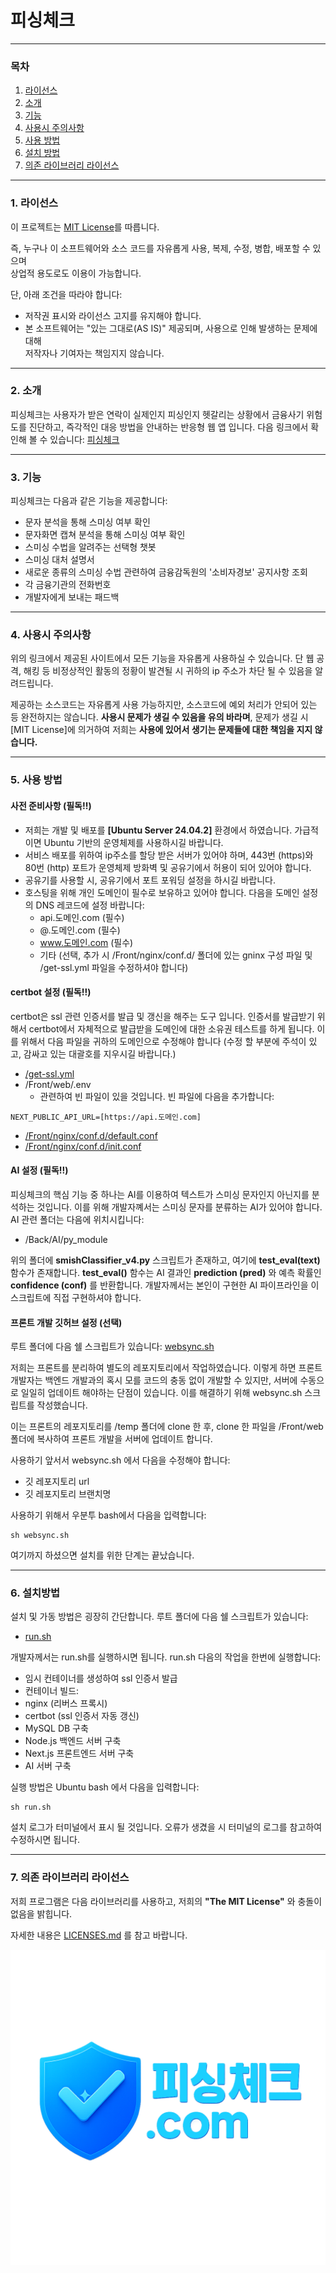 # 피싱체크

----------------------------

### 목차
 1. [라이선스](#1-라이선스)
 2. [소개](#2-소개)
 3. [기능](#3-기능)
 4. [사용시 주의사항](#4-사용시-주의사항)
 5. [사용 방법](#5-사용-방법)
 6. [설치 방법](#6-설치방법)
 7. [의존 라이브러리 라이선스](#7-의존-라이브러리-라이선스)

-----------------------------


### 1. 라이선스

이 프로젝트는 [MIT License](./LICENSE)를 따릅니다.  

즉, 누구나 이 소프트웨어와 소스 코드를 자유롭게 사용, 복제, 수정, 병합, 배포할 수 있으며  
상업적 용도로도 이용이 가능합니다.  

단, 아래 조건을 따라야 합니다:
- 저작권 표시와 라이선스 고지를 유지해야 합니다.  
- 본 소프트웨어는 "있는 그대로(AS IS)" 제공되며, 사용으로 인해 발생하는 문제에 대해  
  저작자나 기여자는 책임지지 않습니다.


---------------------


### 2. 소개

피싱체크는 사용자가 받은 연락이 실제인지 피싱인지 헷갈리는 상황에서 금융사기 위험도를 진단하고, 즉각적인 대응 방법을 안내하는 반응형 웹 앱 입니다.
다음 링크에서 확인해 볼 수 있습니다: [피싱체크](https://피싱체크.com)


------------------


### 3. 기능

피싱체크는 다음과 같은 기능을 제공합니다:
- 문자 분석을 통해 스미싱 여부 확인
- 문자화면 캡쳐 분석을 통해 스미싱 여부 확인
- 스미싱 수법을 알려주는 선택형 챗봇
- 스미싱 대처 설명서
- 새로운 종류의 스미싱 수법 관련하여 금융감독원의 '소비자경보' 공지사항 조회
- 각 금융기관의 전화번호
- 개발자에게 보내는 패드백


--------------------


### 4. 사용시 주의사항

위의 링크에서 제공된 사이트에서 모든 기능을 자유롭게 사용하실 수 있습니다. 단 웹 공격, 해킹 등 비정상적인 활동의 정황이 발견될 시 귀하의 ip 주소가 차단 될 수 있음을 알려드립니다.

제공하는 소스코드는 자유롭게 사용 가능하지만, 소스코드에 예외 처리가 안되어 있는 등 완전하지는 않습니다. __사용시 문제가 생길 수 있음을 유의 바라며__, 문제가 생길 시 [MIT License]에 의거하여 저희는 __사용에 있어서 생기는 문제들에 대한 책임을 지지 않습니다.__


---------------


### 5. 사용 방법

#### 사전 준비사항 (필독!!)
- 저희는 개발 및 배포를 __[Ubuntu Server 24.04.2]__ 환경에서 하였습니다. 가급적이면 Ubuntu 기반의 운영체제를 사용하시길 바랍니다.
- 서비스 배포를 위하여 ip주소를 할당 받은 서버가 있어야 하며, 443번 (https)와 80번 (http) 포트가 운영체제 방화벽 및 공유기에서 허용이 되어 있어야 합니다. 
- 공유기를 사용할 시, 공유기에서 포트 포워딩 설정을 하시길 바랍니다.
- 호스팅을 위해 개인 도메인이 필수로 보유하고 있어야 합니다. 다음을 도메인 설정의 DNS 레코드에 설정 바랍니다:
  - api.도메인.com (필수)
  - @.도메인.com (필수)
  - www.도메인.com (필수)
  - 기타 (선택, 추가 시 /Front/nginx/conf.d/ 폴더에 있는 gninx 구성 파일 및 /get-ssl.yml 파일을 수정하셔야 합니다)


#### certbot 설정 (필독!!)

certbot은 ssl 관련 인증서를 발급 및 갱신을 해주는 도구 입니다. 인증서를 발급받기 위해서 certbot에서 자체적으로 발급받을 도메인에 대한 소유권 테스트를 하게 됩니다. 이를 위해서 다음 파일을 귀하의 도메인으로 수정해야 합니다 (수정 할 부분에 주석이 있고, 감싸고 있는 대괄호를 지우시길 바랍니다.)
 - [/get-ssl.yml](./get-ssl.yml)
 - /Front/web/.env 
   - 관련하여 빈 파일이 있을 것입니다. 빈 파일에 다음을 추가합니다:
```
NEXT_PUBLIC_API_URL=[https://api.도메인.com]
```
 - [/Front/nginx/conf.d/default.conf](./Front/nginx/conf.d/default.conf)
 - [/Front/nginx/conf.d/init.conf](./Front/nginx/conf.d/init.conf)


#### AI 설정 (필독!!)

피싱체크의 핵심 기능 중 하나는 AI를 이용하여 텍스트가 스미싱 문자인지 아닌지를 분석하는 것입니다. 이를 위해 개발자꼐서는 스미싱 문자를 분류하는 AI가 있어야 합니다. AI 관련 폴더는 다음에 위치시킵니다:
 - /Back/AI/py_module

위의 폴더에 __smishClassifier_v4.py__ 스크립트가 존재하고, 여기에 __test_eval(text)__ 함수가 존재합니다. __test_eval()__ 함수는 AI 결과인 __prediction (pred)__ 와 예측 확률인 __confidence (conf)__ 를 반환합니다. 개발자께서는 본인이 구현한 AI 파이프라인을 이 스크립트에 직접 구현하셔야 합니다.


#### 프론트 개발 깃허브 설정 (선택)

루트 폴더에 다음 쉘 스크립트가 있습니다: [websync.sh](./websync.sh)

저희는 프론트를 분리하여 별도의 레포지토리에서 작업하였습니다. 이렇게 하면 프론트 개발자는 백엔드 개발과의 혹시 모를 코드의 충동 없이 개발할 수 있지만, 서버에 수동으로 일일히 업데이트 해야하는 단점이 있습니다. 이를 해결하기 위해 websync.sh 스크립트를 작성했습니다.

이는 프론트의 레포지토리를 /temp 폴더에 clone 한 후, clone 한 파일을 /Front/web 폴더에 복사하여 프론트 개발을 서버에 업데이트 합니다.

사용하기 앞서서 websync.sh 에서 다음을 수정해야 합니다:
 - 깃 레포지토리 url
 - 깃 레포지토리 브랜치명

사용하기 위해서 우분투 bash에서 다음을 입력합니다:

```
sh websync.sh
```


여기까지 하셨으면 설치를 위한 단계는 끝났습니다.


-------------------------


### 6. 설치방법

설치 및 가동 방법은 굉장히 간단합니다. 루트 폴더에 다음 쉘 스크립트가 있습니다:
 - [run.sh](./run.sh)


개발자께서는 run.sh를 실행하시면 됩니다. run.sh 다음의 작업을 한번에 실행합니다:

 - 임시 컨테이너를 생성하여 ssl 인증서 발급
 - 컨테이너 빌드:
  - nginx (리버스 프록시)
  - certbot (ssl 인증서 자동 갱신)
  - MySQL DB 구축
  - Node.js 백엔드 서버 구축
  - Next.js 프론트엔드 서버 구축
  - AI 서버 구축

실행 방법은 Ubuntu bash 에서 다음을 입력합니다:

```
sh run.sh
```

설치 로그가 터미널에서 표시 될 것입니다. 오류가 생겼을 시 터미널의 로그를 참고하여 수정하시면 됩니다.


-----------


### 7. 의존 라이브러리 라이선스

저희 프로그램은 다음 라이브러리를 사용하고, 저희의 __"The MIT License"__ 와 충돌이 없음을 밝힙니다.

자세한 내용은 [LICENSES.md](/LICENSES.md) 를 참고 바랍니다.


![피싱체크](/Logos/logo-192.png)
